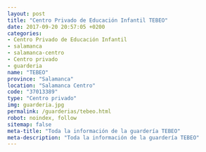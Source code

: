 ```yaml
---
layout: post
title: "Centro Privado de Educación Infantil TEBEO"
date: 2017-09-20 20:57:05 +0200
categories:
- Centro Privado de Educación Infantil
- salamanca
- salamanca-centro
- Centro privado
- guarderia
name: "TEBEO"
province: "Salamanca"
location: "Salamanca Centro"
code: "37013389"
type: "Centro privado"
img: guarderia.jpg
permalink: /guarderias/tebeo.html
robot: noindex, follow
sitemap: false
meta-title: "Toda la información de la guardería TEBEO"
meta-description: "Toda la información de la guardería TEBEO"
---
```

